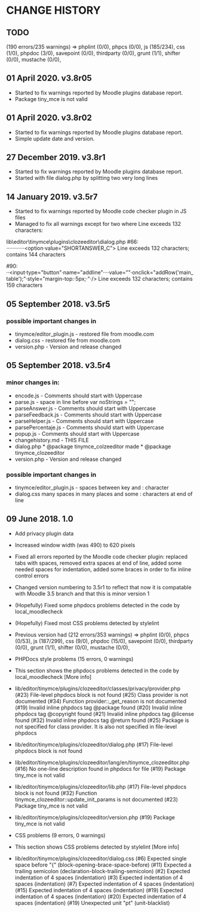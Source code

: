# CHANGE HISTORY
## TODO
(190 errors/235 warnings) => phplint (0/0), phpcs (0/0), js (185/234), css (1/0), phpdoc (3/0), savepoint (0/0), thirdparty (0/0), grunt (1/1), shifter (0/0), mustache (0/0), 


## 01 April 2020. v3.8r05
* Started to fix warnings reported by Moodle plugins database report.
* Package tiny_mce is not valid

## 01 April 2020. v3.8r02
* Started to fix warnings reported by Moodle plugins database report.
* Simple update date and version.

## 27 December 2019. v3.8r1
* Started to fix warnings reported by Moodle plugins database report.
* Started with file dialog.php by splitting two very long lines

## 14 January 2019. v3.5r7
* Started to fix warnings reported by Moodle code checker plugin in JS files
* Managed to fix all warnings except for two where Line exceeds 132 characters:

lib\editor\tinymce\plugins\clozeeditor\dialog.php
    #66: ············<option·value="SHORTANSWER_C"><?php·echo·get_string('shortanswer',·'quiz')."·(".get_string('casesensitive',·'quiz').")";·?></option>
Line exceeds 132 characters; contains 144 characters
    
#90: ··<input·type="button"·name="addline"····value="<?php·echo·get_string('addfields',·'form',·1);·?>"·onclick="addRow('main_table');"·style="margin-top:·5px;·"·/>
Line exceeds 132 characters; contains 159 characters

## 05 September 2018. v3.5r5

### possible important changes in 
* tinymce/editor_plugin.js - restored file from moodle.com
* dialog.css - restored file from moodle.com
* version.php - Version and release changed

## 05 September 2018. v3.5r4
### minor changes in:
* encode.js - Comments should start with Uppercase
* parse.js - space in line before var noStrings = "";
* parseAnswer.js - Comments should start with Uppercase
* parseFeedback.js - Comments should start with Uppercase
* parseHelper.js - Comments should start with Uppercase
* parsePercentaje.js - Comments should start with Uppercase
* popup.js - Comments should start with Uppercase
* changehistory.md - THIS FILE
* dialog.php  * @package    tinymce_colzeeditor  made * @package    tinymce_clozeeditor
* version.php - Version and release changed

### possible important changes in 
* tinymce/editor_plugin.js - spaces between key and : character
* dialog.css many spaces in many places and some : characters at end of line


## 09 June 2018. 1.0
* Add privacy plugin data
* Increased window width (was 490) to 620 pixels
* Fixed all errors reported by the Moodle code checker plugin: 
  replaced tabs with spaces, 
  removed extra spaces at end of line, 
  added some needed spaces for indentation,
  added some braces in order to fix inline control errors
* Changed version numbering to 3.5r1 to reflect that 
  now it is compatable with Moodle 3.5 branch and that this is minor version 1
 
* (Hopefully) Fixed some phpdocs problems detected in the code by local_moodlecheck
* (Hopefully) Fixed most CSS problems detected by stylelint
 
* Previous version had (212 errors/353 warnings)
  => phplint (0/0), phpcs (0/53), 
  js (187/299), 
  css (9/0), 
  phpdoc (15/0), savepoint (0/0), thirdparty (0/0), 
  grunt (1/1), shifter (0/0), mustache (0/0),

* PHPDocs style problems (15 errors, 0 warnings)
* This section shows the phpdocs problems detected in the code by local_moodlecheck [More info]

* lib/editor/tinymce/plugins/clozeeditor/classes/privacy/provider.php
(#23) File-level phpdocs block is not found
(#25) Class provider is not documented
(#34) Function provider::_get_reason is not documented
(#19) Invalid inline phpdocs tag @package found
(#20) Invalid inline phpdocs tag @copyright found
(#21) Invalid inline phpdocs tag @license found
(#32) Invalid inline phpdocs tag @return found
(#25) Package is not specified for class provider. It is also not specified in file-level phpdocs

* lib/editor/tinymce/plugins/clozeeditor/dialog.php
(#17) File-level phpdocs block is not found
* lib/editor/tinymce/plugins/clozeeditor/lang/en/tinymce_clozeeditor.php
(#16) No one-line description found in phpdocs for file
(#19) Package tiny_mce is not valid
* lib/editor/tinymce/plugins/clozeeditor/lib.php
(#17) File-level phpdocs block is not found
(#32) Function tinymce_clozeeditor::update_init_params is not documented
(#23) Package tiny_mce is not valid
* lib/editor/tinymce/plugins/clozeeditor/version.php
(#19) Package tiny_mce is not valid

* CSS problems (9 errors, 0 warnings)
* This section shows CSS problems detected by stylelint [More info]

* lib/editor/tinymce/plugins/clozeeditor/dialog.css
(#6) Expected single space before "{" (block-opening-brace-space-before)
(#11) Expected a trailing semicolon (declaration-block-trailing-semicolon)
(#2) Expected indentation of 4 spaces (indentation)
(#3) Expected indentation of 4 spaces (indentation)
(#7) Expected indentation of 4 spaces (indentation)
(#15) Expected indentation of 4 spaces (indentation)
(#19) Expected indentation of 4 spaces (indentation)
(#20) Expected indentation of 4 spaces (indentation)
(#19) Unexpected unit "pt" (unit-blacklist)
